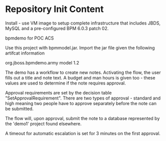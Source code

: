 Repository Init Content
=======================

Install - use VM image to setup complete infrastructure that includes JBDS, MySQL and a pre-configured BPM 6.0.3 patch 02. 

bpmdemo for POC ACS

Use this project with bpmmodel.jar. Import the jar file given the following artifcat information

<groupId>org.jboss.bpmdemo.army</groupId>
<artifactId>model</artifactId>
<version>1.2</version>

The demo has a workflow to create new notes. Activating the flow, the user fills out a title and note text. A budget and man hours is given too - these values are used to determine if the note requires approval. 

Approval requirements are set by the decision table "SetApprovalRequirement". There are two types of approval - standard and high meaning two people have to approve separately before the note can be submitted.

The flow will, upon approval, submit the note to a database represented by the 'demo1' project found elsewhere.

A timeout for automatic escalation is set for 3 minutes on the first approval. 
